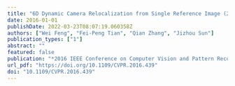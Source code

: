 ```yaml
---
title: "6D Dynamic Camera Relocalization from Single Reference Image (2016 IEEE Conference on Computer Vision and Pattern Recognition, 2016)"
date: 2016-01-01
publishDate: 2022-03-23T08:07:19.060358Z
authors: ["Wei Feng", "Fei-Peng Tian", "Qian Zhang", "Jizhou Sun"]
publication_types: ["1"]
abstract: ""
featured: false
publication: "*2016 IEEE Conference on Computer Vision and Pattern Recognition, CVPR 2016, Las Vegas, NV, USA, June 27-30, 2016*"
url_pdf: "https://doi.org/10.1109/CVPR.2016.439"
doi: "10.1109/CVPR.2016.439"
---
```


